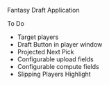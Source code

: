 Fantasy Draft Application

To Do
- Target players
- Draft Button in player window
- Projected Next Pick
- Configurable upload fields
- Configurable compute fields
- Slipping Players Highlight